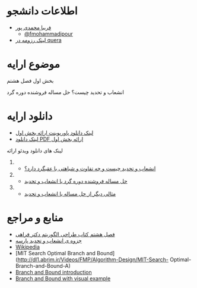 # اطلاعات دانشجو

+ [فریبا محمدی پور]( https://fmohammadipour.github.io/)
  - [@fmohammadipour](https://github.com/fmohammadipour)
+ [لینک رزومه در quera]( https://quera.ir/profile/faribampr)

# موضوع ارایه

بخش اول فصل هشتم

انشعاب و تحدید چیست؟
حل مساله فروشنده دوره گرد

# دانلود ارایه

- [لینک دانلود پاورپوینت ارائه بخش اول](http://dl1.abrim.ir/Videos/FMP/Algorithm-Design/FM-98160085-Chapter8-part1.ppt)
- [لینک دانلود PDF ارائه بخش اول](http://dl1.abrim.ir/Videos/FMP/Algorithm-Design/FM-98160085-Chapter8-part1.pdf)

لینک های دانلود ویدئو ارائه 
1. - [انشعاب و تحدید چیست و چه تفاوت و شباهتی با عقبگرد دارد؟](http://dl1.abrim.ir/Videos/FMP/Algorithm-Design/FM-98160085-Chapter8-part1-what-is-branch-and-bound.mp4)
2. - [حل مساله فروشنده دوره گرد با انشعاب و تحدید](http://dl1.abrim.ir/Videos/FMP/Algorithm-Design/FM-98160085-Chapter8-part1-Traveling-Salesman-Problem.mp4)
3. - [مثالی دیگر از حل مساله با انشعاب و تحدید](http://dl1.abrim.ir/Videos/FMP/Algorithm-Design/)

# منابع و مراجع

- [فصل هشتم کتاب طراحی الگوریتم دکتر فراهی](http://dl1.abrim.ir/Videos/FMP/Algorithm-Design/branch-and-bound-farahi.pdf)
- [جزوه ی انشعاب و تحدید پارسه ](http://dl1.abrim.ir/Videos/FMP/Algorithm-Design/branch-and-bound-parse.pdf)
- [Wikipedia](https://en.wikipedia.org/wiki/Branch_and_bound)
- [MIT Search Optimal Branch and Bound](http://dl1.abrim.ir/Videos/FMP/Algorithm-Design/MIT-Search- Optimal-Branch-and-Bound-A)
- [Branch and Bound introduction](http://dl1.abrim.ir/Videos/FMP/Algorithm-Design/Branch-and-Bound-introduction.mp4)
- [Branch and Bound with visual example](http://dl1.abrim.ir/Videos/FMP/Algorithm-Design/Branch-and-Bound-with-visual-example.mp4)
